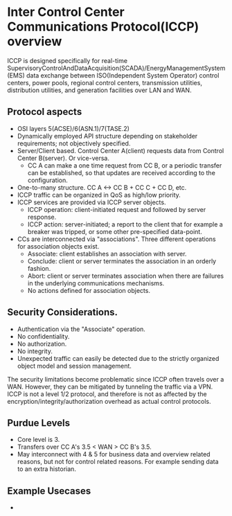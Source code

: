 # Inter Control Center Communications Protocol(ICCP) overview
ICCP is designed specifically for real-time SupervisoryControlAndDataAcquisition(SCADA)/EnergyManagementSystem(EMS) data exchange between ISO(Independent System Operator) control centers, power pools, regional control centers, transmission utilities, distribution utilities, and generation facilities over LAN and WAN.    

## Protocol aspects
- OSI layers 5(ACSE)/6(ASN.1)/7(TASE.2)
- Dynamically employed API structure depending on stakeholder requirements; not objectively specified.
- Server/Client based. Control Center A(client) requests data from Control Center B(server). Or vice-versa.
  - CC A can make a one time request from CC B, or a periodic transfer can be established, so that updates are received according to the configuration.
- One-to-many structure. CC A <-> CC B + CC C + CC D, etc.
- ICCP traffic can be organized in QoS as high/low priority.
- ICCP services are provided via ICCP server objects.
  - ICCP operation: client-initiated request and followed by server response.
  - ICCP action: server-initiated; a report to the client that for example a breaker was tripped, or some other pre-specified data-point.
- CCs are interconnected via "associations". Three different operations for association objects exist.
  - Associate: client establishes an association with server.
  - Conclude: client or server terminates the association in an orderly fashion.
  - Abort: client or server terminates association when there are failures in the underlying communications mechanisms.
  - No actions defined for association objects.   

## Security Considerations.
- Authentication via the "Associate" operation.
- No confidentiality.
- No authorization.
- No integrity.
- Unexpected traffic can easily be detected due to the strictly organized object model and session management.

The security limitations become problematic since ICCP often travels over a WAN. However, they can be mitigated by tunneling the traffic via a VPN. ICCP is not a level 1/2 protocol, and therefore is not as affected by the encryption/integrity/authorization overhead as actual control protocols.

## Purdue Levels
- Core level is 3.
- Transfers over CC A's 3.5 < WAN > CC B's 3.5.
- May interconnect with 4 & 5 for business data and overview related reasons, but not for control related reasons. For example sending data to an extra historian. 

## Example Usecases
- 
